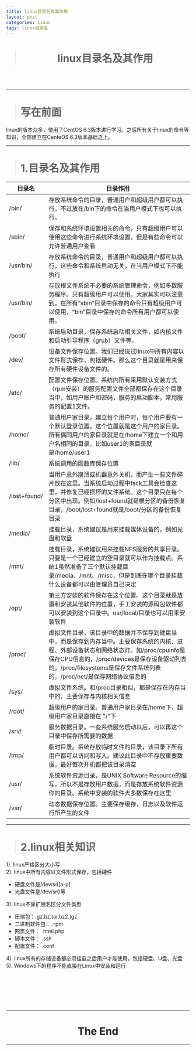 ```yaml
---
title: linux目录名及其作用
layout: post
categories: Linux
tags: linux目录名
---
```

># <center>linux目录名及其作用<center/>  

<br/>
<br/>

-------------------------------  
>#  写在前面  

linux的版本众多，使用了CentOS 6.3版本进行学习。之后所有关于linux的命令等知识，全部建立在CenteOS 6.3版本基础之上。  

-----------------------------------------
  
  
  

>#  1.目录名及其作用  



| 目录名    | 目录作用                                                     |
| --------- | ------------------------------------------------------------ |
| /bin/     | 存放系统命令的目录，普通用户和超级用户都可以执行，不过放在/bin下的命令在当用户模式下也可以执行。 |
| /sbin/    | 保存和系统环境设置相关的命令，只有超级用户可以使用这些命令进行系统环境设置，但是有些命令可以允许普通用户查看 |
| /usr/bin/ | 存放系统命令的目录，普通用户和超级用户都可以执行，这些命令和系统启动无关，在当用户模式下不能执行 |
| /usr/bin/ | 存放根文件系统不必要的系统管理命令，例如多数服务程序。只有超级用户可以使用。大家其实可以注意到，在所有“sbin”目录中保存的命令只有超级用户可以使用，“bin”目录中保存的命令所有用户都可以使用。 |
| /boot/    | 系统启动目录，保存系统启动相关文件，如内核文件和启动引导程序（grub）文件等。 |
| /dev/     | 设备文件保存位置。我们已经说过linux中所有内容以文件形式保存，包括硬件。那么这个目录就是用来保存所有硬件设备文件的。 |
| /etc/     | 配置文件保存位置。系统内所有采用默认安装方式（rpm安装）的服务配置文件全部都保存在这个目录当中，如用户账户和密码，服务的启动脚本，常用服务的配置1文件。 |
| /home/    |普通用户家目录，建立每个用户时，每个用户要有一个默认登录位置，这个位置就是这个用户的家目录。所有偶同用户的家目录就是在/home下建立一个和用户名相同的目录，比如user1的家目录就是/home/user1|
| /lib/     |系统调用的函数库保存位置|
|/lost+found/ |当用户意外崩溃或机器意外关机，而产生一些文件碎片放在这里。当系统启动过程中fsck工具会检查这里，并修复已经损坏的文件系统。这个目录只在每个分区中出现。例如/lost+found就是根分区的备份恢复目录，/boot/lost+found就是/boot/分区的备份恢复目录|
|/media/|挂载目录，系统建议是用来挂载媒体设备的，例如光盘和软盘|
|/mnt/|挂载目录，系统建议用来挂载NFS服务的共享目录。只要是一个已经建立的空目录就可以作为挂载点。系统1虽然准备了三个默认挂载目录/media、/mnt、/misc，但是到底在哪个目录挂载什么设备都可以由管理员自己决定|
|/opt/  |第三方安装的软件保存在这个位置。这个目录就是放置和安装其他软件的位置，手工安装的源码包软件都可以安装到这个目录中。usr/local/目录也可以用来安装软件|
|/proc/ |虚拟文件目录，该目录中的数据并不保存到硬盘当中，而是保存到内存当中。主要保存系统的内核、进程、外部设备状态和网络状态灯。如/proc/cpuinfo是保存CPU信息的，/proc/devices是保存设备驱动列表的，/proc/filesystems是保存文件系统列表的，/proc/net/是保存网络协议信息的|
|/sys/|   虚拟文件系统。和/proc目录相似，都是保存在内存当中的，主要保存与内核相关信息|
|/root/|   超级用户的家目录。普通用户家目录在/home下，超级用户家目录直接在 "/"下|
|/srv/|   服务数据目录。一些系统服务启动以后，可以再这个目录中保存所需要的数据|
|/tmp/|   临时目录。系统存放临时文件的目录，该目录下所有用户都可以访问和写入。建议此目录中不存放重要数据，最好每次开机都把该目录清空|
|/usr/|   系统软件资源目录，是UNIX Software Resource的缩写，所以不是存放用户数据，而是存放系统软件资源你的目录。系统中安装的软件大多数保存在这里|
|/var/|    动态数据保存位置。主要保存缓存，日志以及软件运行所产生的文件|

  
  
  
  

-----------------------------------------
  
  
  

>#  2.linux相关知识  

   
   
   
  
1). linux严格区分大小写  
2). linux中所有内容以文件形式保存，包括硬件  
- 硬盘文件是/dev/sd[a-p]
- 光盘文件是/dev/sr0等

3). linux不靠扩展名区分文件类型  
- 压缩包：.gz\.bz\.tar.bz2\.tgz
- 二进制软件包： .rpm
- 网页文件： .html\.php
- 脚本文件： .ssh
- 配置文件： .conf

4). linux所有的存储设备都必须挂载之后用户才能使用，包括硬盘、U盘、光盘   
5). Windows下的程序不能直接在Linux中安装和运行  


<br/><br/><br/><br/><br/>

-------------------------------------
# <center>The End<center/>  
-------------------------------------